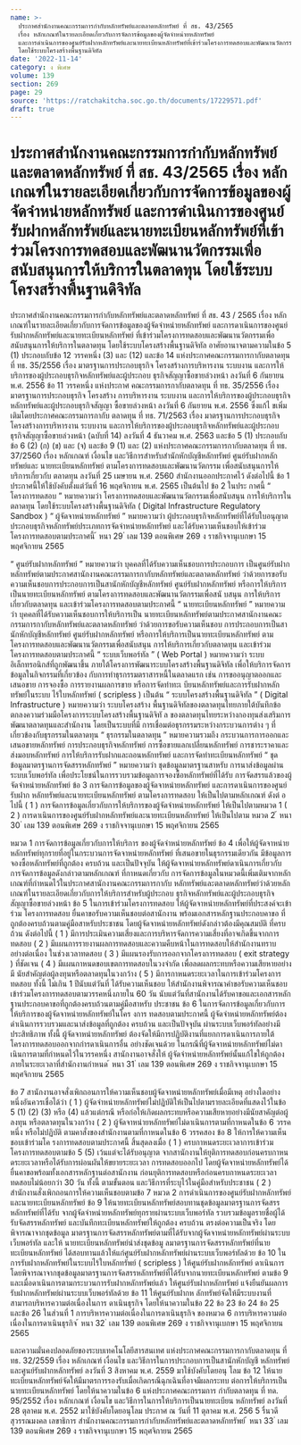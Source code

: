```yaml
---
name: >-
  ประกาศสำนักงานคณะกรรมการกำกับหลักทรัพย์และตลาดหลักทรัพย์ ที่ สธ. 43/2565
  เรื่อง หลักเกณฑ์ในรายละเอียดเกี่ยวกับการจัดการข้อมูลของผู้จัดจำหน่ายหลักทรัพย์
  และการดำเนินการของศูนย์รับฝากหลักทรัพย์และนายทะเบียนหลักทรัพย์ที่เข้าร่วมโครงการทดสอบและพัฒนานวัตกรรมเพื่อสนับสนุนการให้บริการในตลาดทุน
  โดยใช้ระบบโครงสร้างพื้นฐานดิจิทัล
date: '2022-11-14'
category: ง พิเศษ
volume: 139
section: 269
page: 29
source: 'https://ratchakitcha.soc.go.th/documents/17229571.pdf'
draft: true
---
```


# ประกาศสำนักงานคณะกรรมการกำกับหลักทรัพย์และตลาดหลักทรัพย์ ที่ สธ. 43/2565 เรื่อง หลักเกณฑ์ในรายละเอียดเกี่ยวกับการจัดการข้อมูลของผู้จัดจำหน่ายหลักทรัพย์ และการดำเนินการของศูนย์รับฝากหลักทรัพย์และนายทะเบียนหลักทรัพย์ที่เข้าร่วมโครงการทดสอบและพัฒนานวัตกรรมเพื่อสนับสนุนการให้บริการในตลาดทุน โดยใช้ระบบโครงสร้างพื้นฐานดิจิทัล

ประกาศสำนักงานคณะกรรมการกำกับหลักทรัพย์และตลาดหลักทรัพย์ ที่ สธ. 43 / 2565 เรื่อง หลักเกณฑ์ในรายละเอียดเกี่ยวกับการจัดการข้อมูลของผู้จัดจำหน่ายหลักทรัพย์ และการดาเนินการของศูนย์รับฝากหลักทรัพย์และนายทะเบียนหลักทรัพย์ ที่เข้าร่วมโครงการทดสอบและพัฒนานวัตกรรมเพื่อสนับสนุนการให้บริการในตลาดทุน โดยใช้ระบบโครงสร้างพื้นฐานดิจิทัล อาศัยอานาจตามความในข้อ 5 (1) ประกอบกับข้อ 12 วรรคหนึ่ง (3) และ (12) และข้อ 14 แห่งประกาศคณะกรรมการกากับตลาดทุน ที่ ทธ. 35/2556 เรื่อง มาตรฐานการประกอบธุรกิจ โครงสร้างการบริหารงาน ระบบงาน และการให้บริการของผู้ประกอบธุรกิจหลักทรัพย์และผู้ประกอบ ธุรกิจสัญญาซื้อขายล่วงหน้า ลงวันที่ 6 กันยายน พ.ศ. 2556 ข้อ 11 วรรคหนึ่ง แห่งประกาศ คณะกรรมการกากับตลาดทุน ที่ ทธ. 35/2556 เรื่อง มาตรฐานการประกอบธุรกิจ โครงสร้าง การบริหารงาน ระบบงาน และการให้บริการของผู้ประกอบธุรกิจหลักทรัพย์และผู้ประกอบธุรกิจสัญญา ซื้อขายล่วงหน้า ลงวันที่ 6 กันยายน พ.ศ. 2556 ซึ่งแก้ไ ขเพิ่มเติมโดยประกาศคณะกรรมการกากับ ตลาดทุน ที่ ทธ. 71/2563 เรื่อง มาตรฐานการประกอบธุรกิจ โครงสร้างการบริหารงาน ระบบงาน และการให้บริการของผู้ประกอบธุรกิจหลักทรัพย์และผู้ประกอบธุรกิจสัญญาซื้อขายล่วงหน้า (ฉบับที่ 14) ลงวันที่ 4 ธันวาคม พ.ศ. 2563 และข้อ 5 (1) ประกอบกับข้อ 6 (2) (ก) (ข) และ (จ) และข้อ 9 (1) และ (2) แห่งประกาศคณะกรรมการกากับตลาดทุน ที่ ทธ. 37/2560 เรื่อง หลักเกณฑ์ เงื่อนไข และวิธีการสำหรับสำนักหักบัญชีหลักทรัพย์ ศูนย์รับฝากหลักทรัพย์และ นายทะเบียนหลักทรัพย์ ตามโครงการทดสอบและพัฒนานวัตกรรม เพื่อสนับสนุนการให้บริการเกี่ยวกับ ตลาดทุน ลงวันที่ 25 เมษายน พ.ศ. 2560 สำนักงานออกประกาศไว้ ดังต่อไปนี้ ข้อ 1 ประกาศนี้ให้ใช้บังคับตั้งแต่วันที่ 16 พฤศจิกายน พ.ศ. 2565 เป็นต้นไป ข้อ 2 ในประ กาศนี้ “ โครงการทดสอบ ” หมายความว่า โครงการทดสอบและพัฒนานวัตกรรมเพื่อสนับสนุน การให้บริการในตลาดทุน โดยใช้ระบบโครงสร้างพื้นฐานดิจิทัล ( Digital Infrastructure Regulatory Sandbox ) “ ผู้จัดจาหน่ายหลักทรัพย์ ” หมายความว่า ผู้ประกอบธุรกิจหลักทรัพย์ที่ได้รับใบอนุญาต ประกอบธุรกิจหลักทรัพย์ประเภทการจัดจำหน่ายหลักทรัพย์ และได้รับความเห็นชอบให้เข้าร่วม โครงการทดสอบตามประกาศนี้ ้ หนา 29 ่ เลม 139 ตอนพิเศษ 269 ง ราชกิจจานุเบกษา 15 พฤศจิกายน 2565

“ ศูนย์รับฝากหลักทรัพย์ ” หมายความว่า บุคคลที่ได้รับความเห็นชอบการประกอบการ เป็นศูนย์รับฝากหลักทรัพย์ตามประกาศสานักงานคณะกรรมการกากับหลักทรัพย์และตลาดหลักทรัพย์ ว่าด้วยการขอรับความเห็นชอบการประกอบการเป็นสานักหักบัญชีหลักทรัพย์ ศูนย์รับฝากหลักทรัพย์ หรือการให้บริการเป็นนายทะเบียนหลักทรัพย์ ตามโครงการทดสอบและพัฒนานวัตกรรมเพื่อสนั บสนุน การให้บริการเกี่ยวกับตลาดทุน และเข้าร่วมโครงการทดสอบตามประกาศนี้ “ นายทะเบียนหลักทรัพย์ ” หมายความว่า บุคคลที่ได้รับความเห็นชอบการให้บริการเป็น นายทะเบียนหลักทรัพย์ตามประกาศสานักงานคณะกรรมการกากับหลักทรัพย์และตลาดหลักทรัพย์ ว่าด้วยการขอรับความเห็นชอบ การประกอบการเป็นสานักหักบัญชีหลักทรัพย์ ศูนย์รับฝากหลักทรัพย์ หรือการให้บริการเป็นนายทะเบียนหลักทรัพย์ ตามโครงการทดสอบและพัฒนานวัตกรรมเพื่อสนับสนุน การให้บริการเกี่ยวกับตลาดทุน และเข้าร่วมโครงการทดสอบตามประกาศนี้ “ ระบบเว็บพอร์ทัล ” ( Web Portal ) หมายความว่า ระบบอิเล็กทรอนิกส์ที่ถูกพัฒนาขึ้น ภายใต้โครงการพัฒนาระบบโครงสร้างพื้นฐานดิจิทัล เพื่อให้บริการจัดการข้อมูลในกิจกรรมที่เกี่ยวข้อง กับการทำธุรกรรมตราสารหนี้ในตลาดแรก เช่น การขออนุญาตออกและเสนอขาย การจองซื้อ การรายงานผลการขาย หรือการจัดทำทะเ บียนหลักทรัพย์และการรับฝากหลักทรัพย์ในระบบ ไร้ใบหลักทรัพย์ ( scripless ) เป็นต้น “ ระบบโครงสร้างพื้นฐานดิจิทัล ” ( Digital Infrastructure ) หมายความว่า ระบบโครงสร้าง พื้นฐานดิจิทัลของตลาดทุนไทยภายใต้บันทึกข้อตกลงความร่วมมือโครงการระบบโครงสร้างพื้นฐานดิจิทั ล ของตลาดทุนไทยระหว่างกองทุนส่งเสริมการพัฒนาตลาดทุนและสำนักงาน โดยเป็นระบบที่มี การเชื่อมต่อธุรกรรมระหว่างกระบวนการต่าง ๆ ที่เกี่ยวข้องกับธุรกรรมในตลาดทุน “ ธุรกรรมในตลาดทุน ” หมายความรวมถึง กระบวนการการออกและเสนอขายหลักทรัพย์ การประกอบธุรกิจหลักทรัพย์ การซื้อขายแลกเปลี่ยนหลักทรัพย์ การชาระราคาและส่งมอบหลักทรัพย์ การให้บริการรับฝากและถอนหลักทรัพย์ และการจัดทำทะเบียนหลักทรัพย์ “ ชุดข้อมูลมาตรฐานการจัดสรรหลักทรัพย์ ” หมายความว่า ชุดข้อมูลมาตรฐานสาหรับ การนาส่งข้อมูลผ่านระบบเว็บพอร์ทัล เพื่อประโยชน์ในการรวบรวมข้อมูลการจองซื้อหลักทรัพย์ที่ได้รับ การจัดสรรแล้วของผู้จัดจำหน่ายหลักทรัพย์ ข้อ 3 การจัดการข้อมูลของผู้จัดจาหน่ายหลักทรัพย์ และการดาเนินการของศูนย์รับฝาก หลักทรัพย์และนายทะเบียนหลักทรัพย์ ตามโครงการทดสอบ ให้เป็นไปตามหลักเกณฑ์ ดังต่ อไปนี้ ( 1 ) การจัดการข้อมูลเกี่ยวกับการให้บริการของผู้จัดจำหน่ายหลักทรัพย์ ให้เป็นไปตามหมวด 1 ( 2 ) การดาเนินการของศูนย์รับฝากหลักทรัพย์และนายทะเบียนหลักทรัพย์ ให้เป็นไปตาม หมวด 2 ้ หนา 30 ่ เลม 139 ตอนพิเศษ 269 ง ราชกิจจานุเบกษา 15 พฤศจิกายน 2565

หมวด 1 การจัดการข้อมูลเกี่ยวกับการให้บริการ ของผู้จัดจำหน่ายหลักทรัพย์ ข้อ 4 เพื่อให้ผู้จัดจาหน่ายหลักทรัพย์ทุกรายที่อยู่ในกระบวนการจัดจาหน่ายหลักทรัพย์ ที่เสนอขายในธุรกรรมเดียวกัน มีข้อมูลการจองซื้อหลักทรัพย์ที่ถูกต้อง ครบถ้วน และเป็นปัจจุบัน ให้ผู้จัดจาหน่ายหลักทรัพย์ดาเนินการเกี่ยวกับการจัดการข้อมูลดังกล่าวตามหลักเกณฑ์ ที่กาหนดเกี่ยวกับ การจัดการข้อมูลในหมวดนี้เพิ่มเติมจากหลักเกณฑ์ที่กำหนดไว้ในประกาศสานักงานคณะกรรมการกากับ หลักทรัพย์และตลาดหลักทรัพย์ว่าด้วยหลักเกณฑ์ในรายละเอียดเกี่ยวกับการให้บริการสำหรับผู้ประกอบ ธุรกิจหลักทรัพย์และผู้ประกอบธุรกิจสัญญาซื้อขายล่วงหน้า ข้อ 5 ในการเข้าร่วมโครงการทดสอบ ให้ผู้จัดจาหน่ายหลักทรัพย์ที่ประสงค์จะเข้าร่วม โครงการทดสอบ ยื่นคาขอรับความเห็นชอบต่อสานักงาน พร้อมเอกสารหลักฐานประกอบคาขอ ที่ถูกต้องครบถ้วนตามคู่มือสาหรับประชาชน โดยผู้จัดจาหน่ายหลักทรัพย์ดังกล่าวต้องมีคุณสมบัติ ที่ครบถ้วน ดังต่อไปนี้ ( 1 ) มีการประเมินความเสี่ยงและการบริหารจัดการความเสี่ยงที่อาจเกิดขึ้นจากการทดสอบ ( 2 ) มีแผนการรายงานผลการทดสอบและความคืบหน้าในการทดสอบให้สำนักงานทราบ อย่างต่อเนื่อง ในช่วงเวลาทดสอบ ( 3 ) มีแผนรองรับการออกจากโครงการทดสอบ ( exit strategy ) ที่ชัดเจน ( 4 ) มีแผนกาหนดขอบเขตการทดสอบในวงจำกัด เพื่อลดผลกระทบหรือความเสียหายอย่างมี นัยสำคัญต่อผู้ลงทุนหรือตลาดทุนในวงกว้าง ( 5 ) มีการกาหนดระยะเวลาในการเข้าร่วมโครงการทดสอบ ทั้งนี้ ไม่เกิน 1 ปีนับแต่วันที่ ได้รับความเห็นชอบ ให้สำนักงานพิจารณาคำขอรับความเห็นชอบเข้าร่วมโครงการทดสอบตามวรรคหนึ่งภายใน 60 วัน นับแต่วันที่สานักงานได้รับคาขอและเอกสารหลักฐานประกอบคาขอที่ถูกต้องครบถ้วนตามคู่มือสาหรับ ประชาชน ข้อ 6 ในการจัดการข้อมูลเกี่ยวกับการให้บริการของผู้จัดจาหน่ายหลักทรัพย์ในโคร งการ ทดสอบตามประกาศนี้ ผู้จัดจำหน่ายหลักทรัพย์ต้องดำเนินการรวบรวมและนาส่งข้อมูลที่ถูกต้อง ครบถ้วน และเป็นปัจจุบัน ผ่านระบบเว็บพอร์ทัลอย่างมีประสิทธิภาพ ทั้งนี้ ผู้จัดจาหน่ายหลักทรัพย์ ต้องจัดให้มีการปฏิบัติงานที่แยกการดาเนินการภายใต้โครงการทดสอบออกจากกำรดาเนินการอื่น อย่างชัดเจนด้วย ในกรณีที่ผู้จัดจาหน่ายหลักทรัพย์ไม่ดาเนินการตามที่กำหนดไว้ในวรรคหนึ่ง สานักงานอาจสั่งให้ ผู้จัดจำหน่ายหลักทรัพย์นั้นแก้ไขให้ถูกต้องภายในระยะเวลาที่สำนักงานกำหนด ้ หนา 31 ่ เลม 139 ตอนพิเศษ 269 ง ราชกิจจานุเบกษา 15 พฤศจิกายน 2565

ข้อ 7 สานักงานอาจสั่งเพิกถอนการให้ความเห็นชอบผู้จัดจาหน่ายหลักทรัพย์เมื่อมีเหตุ อย่างใดอย่างหนึ่งอันควรเชื่อได้ว่า ( 1 ) ผู้จัดจำหน่ายหลักทรัพย์ไม่ปฏิบัติให้เป็นไปตามรายละเอียดที่แสดงไว้ในข้อ 5 (1) (2) (3) หรือ (4) แล้วแต่กรณี หรือก่อให้เกิดผลกระทบหรือความเสียหายอย่างมีนัยสาคัญต่อผู้ลงทุน หรือตลาดทุนในวงกว้าง ( 2 ) ผู้จัดจาหน่ายหลักทรัพย์ไม่ดาเนินการตามที่กาหนดในข้อ 6 วรรคหนึ่ง หรือไม่ปฏิบัติ ตามคาสั่งของสำนักงานตามที่กาหนดในข้อ 6 วรรคสอง ข้อ 8 ให้การให้ความเห็นชอบเข้าร่วมโค รงการทดสอบตามประกาศนี้ สิ้นสุดลงเมื่อ ( 1 ) ครบกาหนดระยะเวลาการเข้าร่วมโครงการทดสอบตามข้อ 5 (5) เว้นแต่จะได้รับอนุญาต จากสานักงานให้ยุติการทดสอบก่อนครบกาหนดระยะเวลาหรือได้รับการผ่อนผันให้ขยายระยะเวลา การทดสอบออกไป โดยผู้จัดจาหน่ายหลักทรัพย์ได้ยื่นคาขอพร้อมทั้งเอกสารหลักฐานต่อสานักงาน ก่อนยุติการทดสอบหรือก่อนครบกาหนดระยะเวลาทดสอบไม่น้อยกว่า 30 วัน ทั้งนี้ ตามขั้นตอน และวิธีการที่ระบุไว้ในคู่มือสำหรับประชาชน ( 2 ) สำนักงานสั่งเพิกถอนการให้ความเห็นชอบตามข้อ 7 หมวด 2 การดำเนินการของศูนย์รับฝากหลักทรัพย์ และนายทะเบียนหลักทรัพย์ ข้อ 9 ให้นายทะเบียนหลักทรัพย์สอบทานชุดข้อมูลมาตรฐานการจัดสรรหลักทรัพย์ที่ได้รับ จากผู้จัดจำหน่ายหลักทรัพย์ทุกรายผ่านระบบเว็บพอร์ทัล รวบรวมข้อมูลรายชื่อผู้ได้รับจัดสรรหลักทรัพย์ และบันทึกทะเบียนหลักทรัพย์ให้ถูกต้อง ครบถ้วน ตรงต่อความเป็นจริง โดยพิจารณาจากชุดข้อมูล มาตรฐานการจัดสรรหลักทรัพย์ตามที่ได้รับจากผู้จัดจาหน่ายหลักทรัพย์ผ่านระบบเว็บพอร์ทัล และให้ นายทะเบียนหลักทรัพย์นำส่งชุดข้อมู ลมาตรฐานการจัดสรรหลักทรัพย์ที่นายทะเบียนหลักทรัพย์ ได้สอบทานแล้วให้แก่ศูนย์รับฝากหลักทรัพย์ผ่านระบบเว็บพอร์ทัลด้วย ข้อ 10 ในการรับฝากหลักทรัพย์ในระบบไร้ใบหลักทรัพย์ ( scripless ) ให้ศูนย์รับฝากหลักทรัพย์ ดาเนินการโดยพิจารณาจากชุดข้อมูลมาตรฐานการจัดสรรหลักทรัพย์ที่ได้รับจากนายทะเบียนหลักทรัพย์ ตามข้อ 9 และเมื่อดาเนินการตามกระบวนการรับฝากหลักทรัพย์แล้ว ให้ศูนย์รับฝากหลักทรัพย์ แจ้งยืนยันผลการรับฝากหลักทรัพย์ผ่านระบบเว็บพอร์ทัลด้วย ข้อ 11 ให้ศูนย์รับฝากห ลักทรัพย์จัดให้มีระบบงานที่สามารถบริหารความต่อเนื่องในการ ดาเนินธุรกิจ โดยให้นาความในข้อ 22 ข้อ 23 ข้อ 24 ข้อ 25 และข้อ 26 ในส่วนที่ 1 การบริหารความต่อเนื่องในการดาเนินธุรกิจ ของหมวด 6 การบริหารความต่อเนื่องในการดาเนินธุรกิจ ้ หนา 32 ่ เลม 139 ตอนพิเศษ 269 ง ราชกิจจานุเบกษา 15 พฤศจิกายน 2565

และความมั่นคงปลอดภัยของระบบเทคโนโลยีสารสนเทศ แห่งประกาศคณะกรรมการกากับตลาดทุน ที่ ทธ. 32/2559 เรื่อง หลักเกณฑ์ เงื่อนไข และวิธีการในการประกอบการเป็นสานักหักบัญชี หลักทรัพย์และศูนย์รับฝากหลักทรัพย์ ลงวันที่ 3 สิงหาคม พ.ศ. 2559 มาใช้บังคับโดยอนุ โลม ข้อ 12 ให้นายทะเบียนหลักทรัพย์จัดให้มีมาตรการรองรับเมื่อเกิดกรณีฉุกเฉินที่อาจมีผลกระทบ ต่อการให้บริการเป็นนายทะเบียนหลักทรัพย์ โดยให้นาความในข้อ 6 แห่งประกาศคณะกรรมการ กำกับตลาดทุน ที่ ทด. 95/2552 เรื่อง หลักเกณฑ์ เงื่อนไข และวิธีการในการให้บริการเป็นนายทะเบียน หลักทรัพย์ ลงวันที่ 28 ตุลาคม พ.ศ. 2552 มาใช้บังคับโดยอนุโลม ประกาศ ณ วันที่ 11 ตุลาคม พ.ศ. 256 5 รื่นวดี สุวรรณมงคล เลขาธิการ สำนักงานคณะกรรมการกำกับหลักทรัพย์และตลาดหลักทรัพย์ ้ หนา 33 ่ เลม 139 ตอนพิเศษ 269 ง ราชกิจจานุเบกษา 15 พฤศจิกายน 2565

